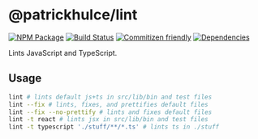 # @patrickhulce/lint

[![NPM Package](https://img.shields.io/badge/npm-@patrickhulce/lint-brightgreen.svg)](https://www.npmjs.com/package/@patrickhulce/lint)
[![Build Status](https://travis-ci.org/patrickhulce/lint.svg?branch=master)](https://travis-ci.org/patrickhulce/lint)
[![Commitizen friendly](https://img.shields.io/badge/commitizen-friendly-brightgreen.svg)](http://commitizen.github.io/cz-cli/)
[![Dependencies](https://david-dm.org/patrickhulce/lint.svg)](https://david-dm.org/patrickhulce/lint)

Lints JavaScript and TypeScript.

## Usage

```bash
lint # lints default js+ts in src/lib/bin and test files
lint --fix # lints, fixes, and prettifies default files
lint --fix --no-prettify # lints and fixes default files
lint -t react # lints jsx in src/lib/bin and test files
lint -t typescript './stuff/**/*.ts' # lints ts in ./stuff
```
